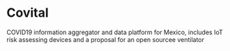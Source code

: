 # Covital
COVID19 information aggregator and data platform for Mexico, includes IoT risk assessing devices and a proposal for an open sourcee ventilator
